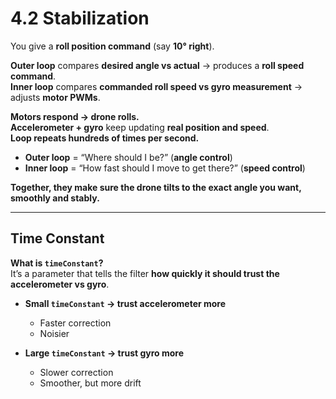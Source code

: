 # 4.2 Stabilization

You give a **roll position command** (say **10° right**).

**Outer loop** compares **desired angle vs actual** → produces a **roll speed command**.  
**Inner loop** compares **commanded roll speed vs gyro measurement** → adjusts **motor PWMs**.

**Motors respond → drone rolls.**  
**Accelerometer + gyro** keep updating **real position and speed**.  
**Loop repeats hundreds of times per second.**

- **Outer loop** = “Where should I be?” (**angle control**)  
- **Inner loop** = “How fast should I move to get there?” (**speed control**)  

**Together, they make sure the drone tilts to the exact angle you want, smoothly and stably.**

---

## Time Constant

**What is `timeConstant`?**  
It’s a parameter that tells the filter **how quickly it should trust the accelerometer vs gyro**.

- **Small `timeConstant` → trust accelerometer more**
  - Faster correction
  - Noisier

- **Large `timeConstant` → trust gyro more**
  - Slower correction
  - Smoother, but more drift

